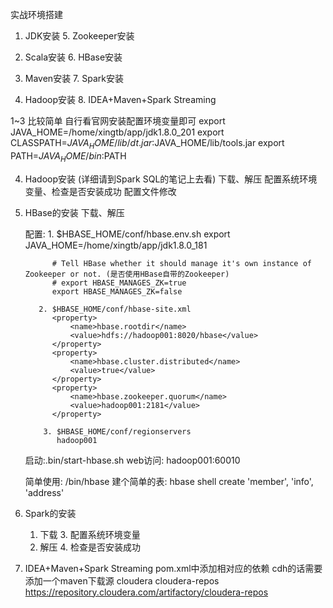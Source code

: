 实战环境搭建

1. JDK安装                  5. Zookeeper安装

2. Scala安装                6. HBase安装

3. Maven安装                7. Spark安装

4. Hadoop安装               8. IDEA+Maven+Spark Streaming








1~3 比较简单  自行看官网安装配置环境变量即可
export JAVA_HOME=/home/xingtb/app/jdk1.8.0_201
export CLASSPATH=$JAVA_HOME/lib/dt.jar:$JAVA_HOME/lib/tools.jar
export PATH=$JAVA_HOME/bin:$PATH


4. Hadoop安装 (详细请到Spark SQL的笔记上去看)
下载、解压
配置系统环境变量、检查是否安装成功
配置文件修改


5. HBase的安装
    下载、解压

    配置: 1. $HBASE_HOME/conf/hbase.env.sh
     	     export JAVA_HOME=/home/xingtb/app/jdk1.8.0_181

     	     # Tell HBase whether it should manage it's own instance of Zookeeper or not. (是否使用HBase自带的Zookeeper)
             # export HBASE_MANAGES_ZK=true
             export HBASE_MANAGES_ZK=false

          2. $HBASE_HOME/conf/hbase-site.xml
             <property>
                 <name>hbase.rootdir</name>
                 <value>hdfs://hadoop001:8020/hbase</value>
             </property>
             <property>
                 <name>hbase.cluster.distributed</name>
                 <value>true</value>
             </property>
             <property>
                 <name>hbase.zookeeper.quorum</name>
                 <value>hadoop001:2181</value>
             </property>

           3. $HBASE_HOME/conf/regionservers
              hadoop001

     启动:.bin/start-hbase.sh
     web访问: hadoop001:60010

     简单使用: /bin/hbase
     建个简单的表: hbase shell
     create 'member', 'info', 'address'





6. Spark的安装
   1. 下载             3. 配置系统环境变量
   2. 解压             4. 检查是否安装成功




8. IDEA+Maven+Spark Streaming
    pom.xml中添加相对应的依赖
    cdh的话需要添加一个maven下载源
    <repository>
      <id>cloudera</id>
      <name>cloudera-repos</name>
      <url>https://repository.cloudera.com/artifactory/cloudera-repos</url>
    </repository>